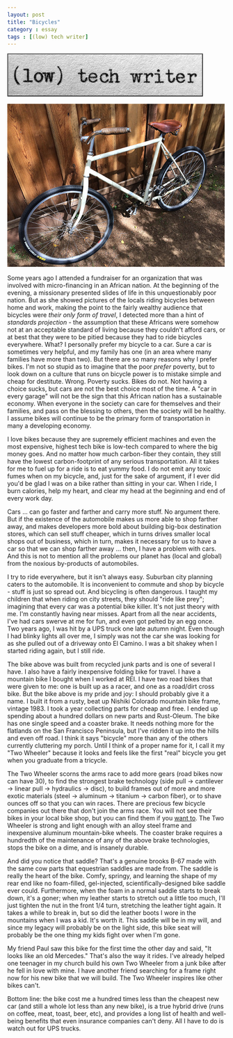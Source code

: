 ```yaml
---
layout: post
title: "Bicycles"
category : essay
tags : [(low) tech writer]
---
```

[![low tech writer](/assets/ltw/header14.jpg)](http://lowtechwriter.com)

[![Bike](/assets/ltw/bicyclesm.jpg)](/assets/ltw/bicycle.jpg)

Some years ago I attended a fundraiser for an organization that was involved with micro-financing in an African nation. At the beginning of the evening, a missionary presented slides of life in this unquestionably poor nation. But as she showed pictures of the locals riding bicycles between home and work, making the point to the fairly wealthy audience that bicycles were *their only form of travel*, I detected more than a hint of *standards projection* - the assumption that these Africans were somehow not at an acceptable standard of living because they couldn't afford cars, or at best that they were to be pitied because they had to ride bicycles everywhere. What? I personally prefer my bicycle to a car. Sure a car is sometimes very helpful, and my family has one (in an area where many families have more than two). But there are so many reasons why I prefer bikes. I'm not so stupid as to imagine that the poor *prefer* poverty, but to look down on a culture that runs on bicycle power is to mistake simple and cheap for destitute. Wrong. Poverty sucks. Bikes do not. Not having a choice sucks, but cars are not the best choice most of the time. A "car in every garage" will not be the sign that this African nation has a sustainable economy. When everyone in the society can care for themselves and their families, and pass on the blessing to others, then the society will be healthy. I assume bikes will continue to be the primary form of transportation in many a developing economy.

I love bikes because they are supremely efficient machines and even the most expensive, highest tech bike is low-tech compared to where the big money goes. And no matter how much carbon-fiber they contain, they still have the lowest carbon-footprint of any serious transportation. All it takes for me to fuel up for a ride is to eat yummy food. I do not emit any toxic fumes when on my bicycle, and, just for the sake of argument, if I ever did you'd be glad I was on a bike rather than sitting in your car. When I ride, I burn calories, help my heart, and clear my head at the beginning and end of every work day.

Cars ... can go faster and farther and carry more stuff. No argument there. But if the existence of the automobile makes us more able to shop farther away, and makes developers more bold about building big-box destination stores, which can sell stuff cheaper, which in turns drives smaller local shops out of business, which in turn, makes it necessary for us to have a car so that we can shop farther away ... then, I have a problem with cars. And this is not to mention all the problems our planet has (local and global) from the noxious by-products of automobiles.

I try to ride everywhere, but it isn't always easy. Suburban city planning caters to the automobile. It is inconvenient to commute and shop by bicycle - stuff is just so spread out. And bicycling is often dangerous. I taught my children that when riding on city streets, they should "ride like prey"; imagining that every car was a potential bike killer. It's not just theory with me. I'm constantly having near misses. Apart from all the near accidents, I've had cars swerve at me for fun, and even got pelted by an egg once. Two years ago, I was hit by a UPS truck one late autumn night. Even though I had blinky lights all over me, I simply was not the car she was looking for as she pulled out of a driveway onto El Camino. I was a bit shakey when I started riding again, but I still ride.

The bike above was built from recycled junk parts and is one of several I have. I also have a fairly inexpensive folding bike for travel. I have a mountain bike I bought when I worked at REI. I have two road bikes that were given to me: one is built up as a racer, and one as a road/dirt cross bike. But the bike above is my pride and joy: I should probably give it a name. I built it from a rusty, beat up Nishiki Colorado mountain bike frame, vintage 1983. I took a year collecting parts for cheap and free. I ended up spending about a hundred dollars on new parts and Rust-Oleum. The bike has one single speed and a coaster brake. It needs nothing more for the flatlands on the San Francisco Peninsula, but I've ridden it up into the hills and even off road. I think it says "bicycle" more than any of the others currently cluttering my porch. Until I think of a proper name for it, I call it my "Two Wheeler" because it looks and feels like the first "real" bicycle you get when you graduate from a tricycle.

The Two Wheeler scorns the arms race to add more gears (road bikes now can have 30), to find the strongest brake technology (side pull -> cantilever -> linear pull -> hydraulics -> disc), to build frames out of more and more exotic materials (steel -> aluminum -> titanium -> carbon fiber), or to shave ounces off so that you can win races. There are precious few bicycle companies out there that don't join the arms race. You will not see their bikes in your local bike shop, but you can find them if you [want to](http://rivbike.com/). The Two Wheeler is strong and light enough with an alloy steel frame and inexpensive aluminum mountain-bike wheels. The coaster brake requires a hundredth of the maintenance of any of the above brake technologies, stops the bike on a dime, and is insanely durable.

And did you notice that saddle? That's a genuine brooks B-67 made with the same cow parts that equestrian saddles are made from. The saddle is really the heart of the bike. Comfy, springy, and learning the shape of my rear end like no foam-filled, gel-injected, scientifically-designed bike saddle ever could. Furthermore, when the foam in a normal saddle starts to break down, it's a goner; when my leather starts to stretch out a little too much, I'll just tighten the nut in the front 1/4 turn, stretching the leather tight again. It takes a while to break in, but so did the leather boots I wore in the mountains when I was a kid. It's worth it. This saddle will be in my will, and since my legacy will probably be on the light side, this bike seat will probably be the one thing my kids fight over when I'm gone.

My friend Paul saw this bike for the first time the other day and said, "It looks like an old Mercedes." That's also the way it rides. I've already helped one teenager in my church build his own Two Wheeler from a junk bike after he fell in love with mine. I have another friend searching for a frame right now for his new bike that we will build. The Two Wheeler inspires like other bikes can't.

Bottom line: the bike cost me a hundred times less than the cheapest new car (and still a whole lot less than any new bike), is a true hybrid drive (runs on coffee, meat, toast, beer, etc), and provides a long list of health and well-being benefits that even insurance companies can't deny. All I have to do is watch out for UPS trucks.						

